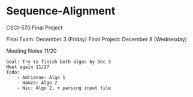 # Sequence-Alignment
CSCI-570 Final Project

Final Exam: December 3 (Friday)
Final Project: December 8 (Wednesday)


Meeting Notes 11/20

    Goal: Try to finish both algos by Dec 3
    Meet again 11/27 
    Todo: 
        - Adrianne: Algo 1
        - Hamza: Algo 2
        - Nic: Algo 2, + parsing input file 
